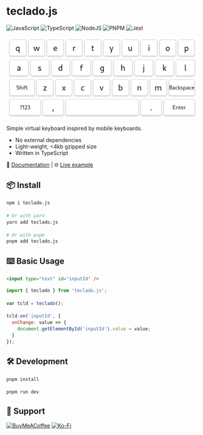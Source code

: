 # teclado.js

![JavaScript](https://img.shields.io/badge/javascript-%23323330.svg?style=for-the-badge&logo=javascript&logoColor=%23F7DF1E)
![TypeScript](https://img.shields.io/badge/typescript-%23007ACC.svg?style=for-the-badge&logo=typescript&logoColor=white)
![NodeJS](https://img.shields.io/badge/node.js-6DA55F?style=for-the-badge&logo=node.js&logoColor=white)
![PNPM](https://img.shields.io/badge/pnpm-%234a4a4a.svg?style=for-the-badge&logo=pnpm&logoColor=f69220)
![Jest](https://img.shields.io/badge/-jest-%23C21325?style=for-the-badge&logo=jest&logoColor=white)

<p align="center">
  <img src="teclado.png" alt="Teclado" />
</p>

Simple virtual keyboard inspired by mobile keyboards.

- No external dependencies
- Light-weight, <4kb gzipped size
- Written in TypeScript

📖 [Documentation](https://eduhds.github.io/teclado.js)
|
🌐 [Live example](https://codesandbox.io/p/sandbox/teclado-js-example-474h93?layout=%257B%2522sidebarPanel%2522%253A%2522EXPLORER%2522%252C%2522rootPanelGroup%2522%253A%257B%2522direction%2522%253A%2522horizontal%2522%252C%2522contentType%2522%253A%2522UNKNOWN%2522%252C%2522type%2522%253A%2522PANEL_GROUP%2522%252C%2522id%2522%253A%2522ROOT_LAYOUT%2522%252C%2522panels%2522%253A%255B%257B%2522type%2522%253A%2522PANEL_GROUP%2522%252C%2522contentType%2522%253A%2522UNKNOWN%2522%252C%2522direction%2522%253A%2522vertical%2522%252C%2522id%2522%253A%2522clvs5oa7r00062v6hcqhx5qps%2522%252C%2522sizes%2522%253A%255B100%252C0%255D%252C%2522panels%2522%253A%255B%257B%2522type%2522%253A%2522PANEL_GROUP%2522%252C%2522contentType%2522%253A%2522EDITOR%2522%252C%2522direction%2522%253A%2522horizontal%2522%252C%2522id%2522%253A%2522EDITOR%2522%252C%2522panels%2522%253A%255B%257B%2522type%2522%253A%2522PANEL%2522%252C%2522contentType%2522%253A%2522EDITOR%2522%252C%2522id%2522%253A%2522clvs5oa7q00022v6hj78oloko%2522%257D%255D%257D%252C%257B%2522type%2522%253A%2522PANEL_GROUP%2522%252C%2522contentType%2522%253A%2522SHELLS%2522%252C%2522direction%2522%253A%2522horizontal%2522%252C%2522id%2522%253A%2522SHELLS%2522%252C%2522panels%2522%253A%255B%257B%2522type%2522%253A%2522PANEL%2522%252C%2522contentType%2522%253A%2522SHELLS%2522%252C%2522id%2522%253A%2522clvs5oa7q00032v6hug52obzo%2522%257D%255D%252C%2522sizes%2522%253A%255B100%255D%257D%255D%257D%252C%257B%2522type%2522%253A%2522PANEL_GROUP%2522%252C%2522contentType%2522%253A%2522DEVTOOLS%2522%252C%2522direction%2522%253A%2522vertical%2522%252C%2522id%2522%253A%2522DEVTOOLS%2522%252C%2522panels%2522%253A%255B%257B%2522type%2522%253A%2522PANEL%2522%252C%2522contentType%2522%253A%2522DEVTOOLS%2522%252C%2522id%2522%253A%2522clvs5oa7q00052v6hls80qtud%2522%257D%255D%252C%2522sizes%2522%253A%255B100%255D%257D%255D%252C%2522sizes%2522%253A%255B40%252C60%255D%257D%252C%2522tabbedPanels%2522%253A%257B%2522clvs5oa7q00022v6hj78oloko%2522%253A%257B%2522id%2522%253A%2522clvs5oa7q00022v6hj78oloko%2522%252C%2522tabs%2522%253A%255B%257B%2522id%2522%253A%2522clvs5qw1t006k2v6ha5o8p5lz%2522%252C%2522mode%2522%253A%2522permanent%2522%252C%2522type%2522%253A%2522FILE%2522%252C%2522initialSelections%2522%253A%255B%257B%2522startLineNumber%2522%253A9%252C%2522startColumn%2522%253A10%252C%2522endLineNumber%2522%253A9%252C%2522endColumn%2522%253A10%257D%255D%252C%2522filepath%2522%253A%2522%252Findex.html%2522%252C%2522state%2522%253A%2522IDLE%2522%257D%255D%252C%2522activeTabId%2522%253A%2522clvs5qw1t006k2v6ha5o8p5lz%2522%257D%252C%2522clvs5oa7q00052v6hls80qtud%2522%253A%257B%2522tabs%2522%253A%255B%257B%2522id%2522%253A%2522clvs5oa7q00042v6hd0eto4nc%2522%252C%2522mode%2522%253A%2522permanent%2522%252C%2522type%2522%253A%2522UNASSIGNED_PORT%2522%252C%2522port%2522%253A0%252C%2522path%2522%253A%2522%252F%2522%257D%255D%252C%2522id%2522%253A%2522clvs5oa7q00052v6hls80qtud%2522%252C%2522activeTabId%2522%253A%2522clvs5oa7q00042v6hd0eto4nc%2522%257D%252C%2522clvs5oa7q00032v6hug52obzo%2522%253A%257B%2522tabs%2522%253A%255B%255D%252C%2522id%2522%253A%2522clvs5oa7q00032v6hug52obzo%2522%257D%257D%252C%2522showDevtools%2522%253Atrue%252C%2522showShells%2522%253Afalse%252C%2522showSidebar%2522%253Atrue%252C%2522sidebarPanelSize%2522%253A15%257D)

## 📦 Install

```sh
npm i teclado.js

# Or with yarn
yarn add teclado.js

# Or with pnpm
pnpm add teclado.js
```

## ⌨️ Basic Usage

```html
<input type="text" id="inputId" />
```

```javascript
import { teclado } from 'teclado.js';

var tcld = teclado();

tcld.on('inputId', {
  onChange: value => {
    document.getElementById('inputId').value = value;
  }
});
```

## 🛠️ Development

```sh
pnpm install

pnpm run dev
```

## 🤝 Support

[![BuyMeACoffee](https://img.shields.io/badge/Buy%20Me%20a%20Coffee-ffdd00?style=for-the-badge&logo=buy-me-a-coffee&logoColor=black)](https://www.buymeacoffee.com/eduhds)
[![Ko-Fi](https://img.shields.io/badge/Ko--fi-F16061?style=for-the-badge&logo=ko-fi&logoColor=white)](https://ko-fi.com/eduhds)
